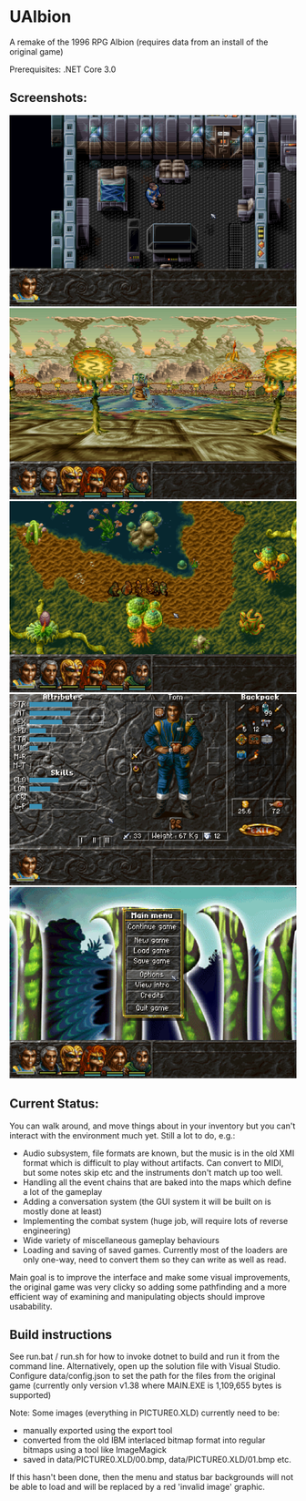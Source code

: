 # UAlbion
A remake of the 1996 RPG Albion (requires data from an install of the original game)

Prerequisites: .NET Core 3.0
## Screenshots:
![Example Screenshot 1](/data/Screenshots/1_FirstLevel.png?raw=true)
![Example Screenshot 2](/data/Screenshots/2_3DWorld.png?raw=true)
![Example Screenshot 3](/data/Screenshots/3_Outdoors.png?raw=true)
![Example Screenshot 4](/data/Screenshots/4_Inventory.png?raw=true)
![Example Screenshot 5](/data/Screenshots/5_MainMenu.png?raw=true)

## Current Status:
You can walk around, and move things about in your inventory but you can't interact with the environment much yet. Still a lot to do, e.g.:

- Audio subsystem, file formats are known, but the music is in the old XMI format which is difficult to play without artifacts. Can convert to MIDI, but some notes skip etc and the instruments don't match up too well.
- Handling all the event chains that are baked into the maps which define a lot of the gameplay
- Adding a conversation system (the GUI system it will be built on is mostly done at least)
- Implementing the combat system (huge job, will require lots of reverse engineering)
- Wide variety of miscellaneous gameplay behaviours
- Loading and saving of saved games. Currently most of the loaders are only one-way, need to convert them so they can write as well as read.

Main goal is to improve the interface and make some visual improvements, the original game was very clicky so adding some pathfinding and a more efficient way of examining and manipulating objects should improve usabability.

## Build instructions

See run.bat / run.sh for how to invoke dotnet to build and run it from the command line. Alternatively, open up the solution file with Visual Studio.
Configure data/config.json to set the path for the files from the original game (currently only version v1.38 where MAIN.EXE is 1,109,655 bytes is supported)


Note: Some images (everything in PICTURE0.XLD) currently need to be:
* manually exported using the export tool
* converted from the old IBM interlaced bitmap format into regular bitmaps using a tool like ImageMagick
* saved in data/PICTURE0.XLD/00.bmp, data/PICTURE0.XLD/01.bmp etc. 

If this hasn't been done, then the menu and status bar backgrounds will not be able to load and will be replaced by a red 'invalid image' graphic.

